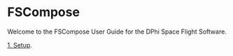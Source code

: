 # FSCompose

Welcome to the FSCompose User Guide for the DPhi Space Flight Software. 

[1. Setup](./sections/setup.md).
